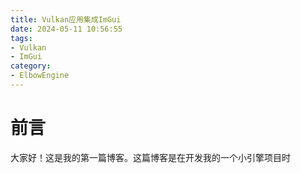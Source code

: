 ```yaml
---
title: Vulkan应用集成ImGui
date: 2024-05-11 10:56:55
tags:
- Vulkan
- ImGui
category:
- ElbowEngine
---
```

# 前言
大家好！这是我的第一篇博客。这篇博客是在开发我的一个小引擎项目时